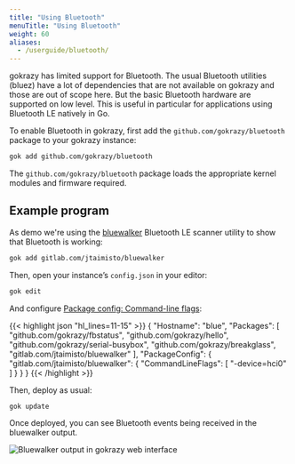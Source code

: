```yaml
---
title: "Using Bluetooth"
menuTitle: "Using Bluetooth"
weight: 60
aliases:
  - /userguide/bluetooth/
---
```


gokrazy has limited support for Bluetooth. The usual Bluetooth utilities (bluez)
have a lot of dependencies that are not available on gokrazy and those are out
of scope here. But the basic Bluetooth hardware are supported on low level. This
is useful in particular for applications using Bluetooth LE natively in Go.

To enable Bluetooth in gokrazy, first add the
`github.com/gokrazy/bluetooth` package to your gokrazy instance:

```bash
gok add github.com/gokrazy/bluetooth
```

The `github.com/gokrazy/bluetooth` package loads the appropriate kernel modules
and firmware required.

## Example program

As demo we're using the [bluewalker] Bluetooth LE scanner utility to show that
Bluetooth is working:

```bash
gok add gitlab.com/jtaimisto/bluewalker
```

[bluewalker]: https://gitlab.com/jtaimisto/bluewalker

Then, open your instance’s `config.json` in your editor:

```bash
gok edit
```

And configure [Package config: Command-line flags](/userguide/package-config/#flags):

{{< highlight json "hl_lines=11-15" >}}
{
    "Hostname": "blue",
    "Packages": [
        "github.com/gokrazy/fbstatus",
        "github.com/gokrazy/hello",
        "github.com/gokrazy/serial-busybox",
        "github.com/gokrazy/breakglass",
        "gitlab.com/jtaimisto/bluewalker"
    ],
    "PackageConfig": {
        "gitlab.com/jtaimisto/bluewalker": {
            "CommandLineFlags": [
                "-device=hci0"
            ]
        }
    }
}
{{< /highlight >}}

Then, deploy as usual:

```bash
gok update
```

Once deployed, you can see Bluetooth events being received in the bluewalker
output.

![Bluewalker output in gokrazy web interface](/img/2022-03-09-bluetooth-bluewalker.png)
